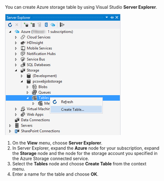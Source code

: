 You can create Azure storage table by using Visual Studio **Server Explorer**.

![Server Explorer Tables][Image1]

1. On the **View** menu, choose **Server Explorer**.
2. In Server Explorer, expand the **Azure** node for your subscription, expand the **Storage** node and the node for the storage account you specified in the Azure Storage connected service.
3. Select the **Tables** node and choose **Create Table** from the context menu.
4. Enter a name for the table and choose **OK**.   

[Image1]: ./media/vs-storage-getting-started-tables-include/vs-storage-create-tables-in-Server-Explorer.png